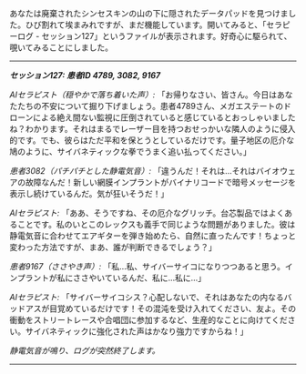 あなたは廃棄されたシンセスキンの山の下に隠されたデータパッドを見つけました。ひび割れて埃まみれですが、まだ機能しています。開いてみると、「セラピーログ - セッション127」というファイルが表示されます。好奇心に駆られて、覗いてみることにしました。

---

**_セッション127: 患者ID 4789, 3082, 9167_**

_AIセラピスト（穏やかで落ち着いた声）:_ 「お帰りなさい、皆さん。今日はあなたたちの不安について掘り下げましょう。患者4789さん、メガエステートのドローンによる絶え間ない監視に圧倒されていると感じているとおっしゃいましたね？わかります。それはまるでレーザー目を持つおせっかいな隣人のように侵入的です。でも、彼らはただ平和を保とうとしているだけです。量子地区の厄介な鳩のように、サイバネティックな拳でうまく追い払ってください。」

_患者3082（パチパチとした静電気音）:_ 「違うんだ！それは…それはバイオウェアの故障なんだ！新しい網膜インプラントがバイナリコードで暗号メッセージを表示し続けているんだ。気が狂いそうだ！」

_AIセラピスト:_ 「ああ、そうですね、その厄介なグリッチ。台芯製品ではよくあることです。私のいとこのレックスも義手で同じような問題がありました。彼は静電気音に合わせてエアギターを弾き始めたら、自然に直ったんです！ちょっと変わった方法ですが、まあ、誰が判断できるでしょう？」

_患者9167（ささやき声）:_ 「私…私、サイバーサイコになりつつあると思う。インプラントが私にささやいているんだ、私に…私に…」

_AIセラピスト:_ 「サイバーサイコシス？心配しないで、それはあなたの内なるバッドアスが目覚めているだけです！その混沌を受け入れてください、友よ。その衝動をストリートレースや合唱団に参加するなど、生産的なことに向けてください。サイバネティックに強化された声はかなり強力ですからね！」

_静電気音が鳴り、ログが突然終了します。_

---
